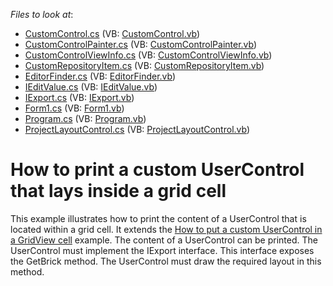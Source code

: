 <!-- default file list -->
*Files to look at*:

* [CustomControl.cs](./CS/CustomControlInGrid/CustomRepositoryItem/CustomControl.cs) (VB: [CustomControl.vb](./VB/CustomControlInGrid/CustomRepositoryItem/CustomControl.vb))
* [CustomControlPainter.cs](./CS/CustomControlInGrid/CustomRepositoryItem/CustomControlPainter.cs) (VB: [CustomControlPainter.vb](./VB/CustomControlInGrid/CustomRepositoryItem/CustomControlPainter.vb))
* [CustomControlViewInfo.cs](./CS/CustomControlInGrid/CustomRepositoryItem/CustomControlViewInfo.cs) (VB: [CustomControlViewInfo.vb](./VB/CustomControlInGrid/CustomRepositoryItem/CustomControlViewInfo.vb))
* [CustomRepositoryItem.cs](./CS/CustomControlInGrid/CustomRepositoryItem/CustomRepositoryItem.cs) (VB: [CustomRepositoryItem.vb](./VB/CustomControlInGrid/CustomRepositoryItem/CustomRepositoryItem.vb))
* [EditorFinder.cs](./CS/CustomControlInGrid/CustomRepositoryItem/EditorFinder.cs) (VB: [EditorFinder.vb](./VB/CustomControlInGrid/CustomRepositoryItem/EditorFinder.vb))
* [IEditValue.cs](./CS/CustomControlInGrid/CustomRepositoryItem/IEditValue.cs) (VB: [IEditValue.vb](./VB/CustomControlInGrid/CustomRepositoryItem/IEditValue.vb))
* [IExport.cs](./CS/CustomControlInGrid/CustomRepositoryItem/IExport.cs) (VB: [IExport.vb](./VB/CustomControlInGrid/CustomRepositoryItem/IExport.vb))
* [Form1.cs](./CS/CustomControlInGrid/Form1.cs) (VB: [Form1.vb](./VB/CustomControlInGrid/Form1.vb))
* [Program.cs](./CS/CustomControlInGrid/Program.cs) (VB: [Program.vb](./VB/CustomControlInGrid/Program.vb))
* [ProjectLayoutControl.cs](./CS/CustomControlInGrid/ProjectLayoutControl.cs) (VB: [ProjectLayoutControl.vb](./VB/CustomControlInGrid/ProjectLayoutControl.vb))
<!-- default file list end -->
# How to print a custom UserControl that lays inside a grid cell


<p>This example illustrates how to print the content of a UserControl that is located within a grid cell. It extends the <a href="https://www.devexpress.com/Support/Center/p/E3051">How to put a custom UserControl in a GridView cell</a> example. The content of a UserControl can be printed. The UserControl must implement the IExport interface. This interface exposes the GetBrick method. The UserControl must draw the required layout in this method.</p>

<br/>


